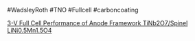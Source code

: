 #WadsleyRoth
#TNO
#Fullcell
#carboncoating 

[3-V Full Cell Performance of Anode Framework TiNb2O7/Spinel LiNi0.5Mn1.5O4](https://pubs.acs.org/doi/10.1021/cm201515g)

